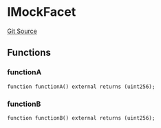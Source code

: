 # IMockFacet
[Git Source](https://github.com/ubiquity/ubiquity-dollar/blob/8aaa03cffd9aba9b0325a42c35c9bebd3a97267d/src/dollar/mocks/MockFacet.sol)


## Functions
### functionA


```solidity
function functionA() external returns (uint256);
```

### functionB


```solidity
function functionB() external returns (uint256);
```

